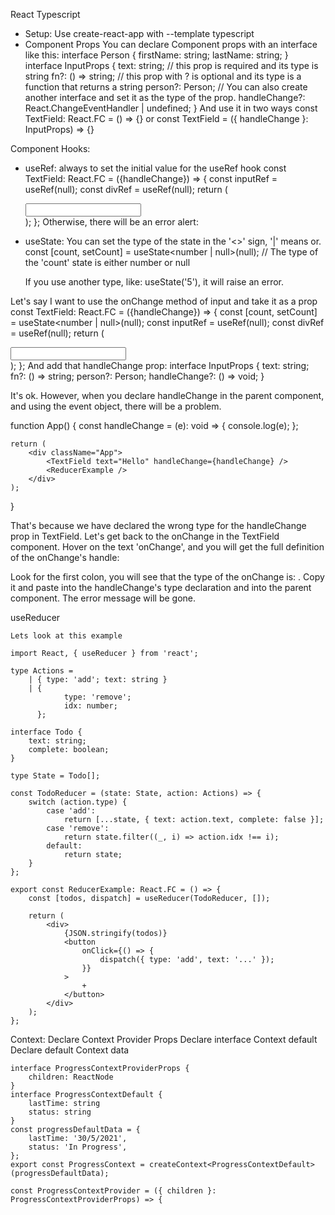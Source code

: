 React Typescript

- Setup: Use create-react-app with --template typescript
- Component Props
You can declare Component props with an interface like this:
interface Person {
	firstName: string;
	lastName: string;
}
interface InputProps {
	text: string; // this prop is required and its type is string
	fn?: () => string; // this prop with ? is optional and its type is a function that returns a string
	person?: Person; // You can also create another interface and set it as the type of the prop.
	handleChange?: React.ChangeEventHandler<HTMLInputElement> | undefined;
}
And use it in two ways
const TextField: React.FC<InputProps> = () => {}
or 
const TextField = ({ handleChange }: InputProps) => {}

Component Hooks:
- useRef: always to set the initial value for the useRef hook
	const TextField: React.FC<InputProps> = ({handleChange}) => {
		const inputRef = useRef(null);
		const divRef = useRef(null);
		return (
			<div ref={divRef}>
				<input type="text" ref={inputRef} onChange={handleChange} />
			</div>
		);
	};
	Otherwise, there will be an error alert:

- useState:
	You can set the type of the state in the '<>' sign, '|' means or.
	const [count, setCount] = useState<number | null>(null); // The type of the 'count' state is either number or null

	If you use another type, like: useState('5'), it will raise an error.

Let's say I want to use the onChange method of input and take it as a prop
const TextField: React.FC<InputProps> = ({handleChange}) => {
	const [count, setCount] = useState<number | null>(null);
	const inputRef = useRef(null);
	const divRef = useRef(null);
	return (
		<div ref={divRef}>
			<input type="text" ref={inputRef} onChange={handleChange} />
		</div>
	);
};
And add that handleChange prop:
interface InputProps {
	text: string;
	fn?: () => string;
	person?: Person;
	handleChange?: () => void;
}

It's ok. However, when you declare handleChange in the parent component, and using the event object, there will be a problem.

function App() {
	const handleChange = (e): void => {
		console.log(e);
	};

	return (
		<div className="App">
			<TextField text="Hello" handleChange={handleChange} />
			<ReducerExample />
		</div>
	);
}

That's because we have declared the wrong type for the handleChange prop in TextField. Let's get back to the onChange in the TextField component. Hover on the text 'onChange', and you will get the full definition of the onChange's handle:

Look for the first colon, you will see that the type of the onChange is: . Copy it and paste into the handleChange's type declaration and into the parent component. The error message will be gone.

useReducer

	Lets look at this example

	import React, { useReducer } from 'react';

	type Actions =
		| { type: 'add'; text: string }
		| {
				type: 'remove';
				idx: number;
		  };

	interface Todo {
		text: string;
		complete: boolean;
	}

	type State = Todo[];

	const TodoReducer = (state: State, action: Actions) => {
		switch (action.type) {
			case 'add':
				return [...state, { text: action.text, complete: false }];
			case 'remove':
				return state.filter((_, i) => action.idx !== i);
			default:
				return state;
		}
	};

	export const ReducerExample: React.FC = () => {
		const [todos, dispatch] = useReducer(TodoReducer, []);

		return (
			<div>
				{JSON.stringify(todos)}
				<button
					onClick={() => {
						dispatch({ type: 'add', text: '...' });
					}}
				>
					+
				</button>
			</div>
		);
	};

Context:
	Declare Context Provider Props
	Declare interface Context default
	Declare default Context data

	interface ProgressContextProviderProps {
	    children: ReactNode
	}
	interface ProgressContextDefault {
		lastTime: string
		status: string
	}
	const progressDefaultData = {
		lastTime: '30/5/2021',
		status: 'In Progress',
	};
	export const ProgressContext = createContext<ProgressContextDefault>(progressDefaultData);

	const ProgressContextProvider = ({ children }: ProgressContextProviderProps) => {

